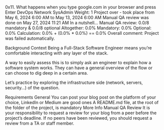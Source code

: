 0x11. What happens when you type google.com in your browser and press Enter
DevOps
Network
SysAdmin
 Weight: 1
 Project over - took place from May 6, 2024 6:00 AM to May 13, 2024 6:00 AM
 Manual QA review was done on May 27, 2024 11:21 AM
In a nutshell…
Manual QA review: 0.0/8 mandatory & 0.0/8 optional
Altogether:  0.0%
Mandatory: 0.0%
Optional: 0.0%
Calculation:  0.0% + (0.0% * 0.0%)  == 0.0%
Overall comment:
Project was failed automatically.

Background Context
Being a Full-Stack Software Engineer means you’re comfortable interacting with any layer of the stack.

A way to easily assess this is to simply ask an engineer to explain how a software system works. They can have a general overview of the flow or can choose to dig deep in a certain area.

Let’s practice by exploring the infrastructure side (network, servers, security…) of the question.



Requirements
General
You can post your blog post on the platform of your choice, LinkedIn or Medium are good ones
A README.md file, at the root of the folder of the project, is mandatory
More Info
Manual QA Review
It is your responsibility to request a review for your blog from a peer before the project’s deadline. If no peers have been reviewed, you should request a review from a TA or staff member.